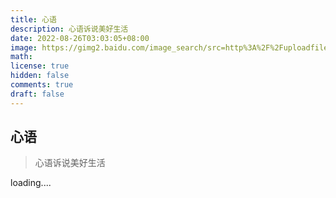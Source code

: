 ```yaml
---
title: 心语
description: 心语诉说美好生活
date: 2022-08-26T03:03:05+08:00
image: https://gimg2.baidu.com/image_search/src=http%3A%2F%2Fuploadfile.bizhizu.cn%2F2015%2F0715%2F20150715075746676.jpg.source.jpg&refer=http%3A%2F%2Fuploadfile.bizhizu.cn&app=2002&size=f9999,10000&q=a80&n=0&g=0n&fmt=auto?sec=1664101113&t=755ee117b1c677de990f459a0cbdcc96
math:
license: true
hidden: false
comments: true
draft: false
---
```

## 心语
> 心语诉说美好生活


loading....
